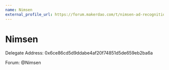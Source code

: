 ```yaml
---
name: Nimsen
external_profile_url: https://forum.makerdao.com/t/nimsen-ad-recognition-submission/21794
---
```


# Nimsen
Delegate Address: 0x6ce86cd5d9ddabe4af20f74851d5de659eb2ba6a

Forum: @Nimsen

